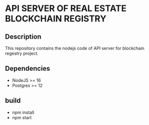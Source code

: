 # API SERVER OF REAL ESTATE BLOCKCHAIN REGISTRY

## Description

This repository contains the nodejs code of API server for blockchain regestry project.

## Dependencies

- NodeJS >= 16
- Postgres >= 12 

## build

- npm install
- npm start